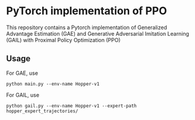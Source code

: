 # PyTorch implementation of PPO

This repository contains a Pytorch implementation of Generalized Advantage Estimation (GAE) and Generative Adversarial Imitation Learning (GAIL) with Proximal Policy Optimization (PPO)

## Usage

For GAE, use

```
python main.py --env-name Hopper-v1
```

For GAIL, use

```
python gail.py --env-name Hopper-v1 --expert-path hopper_expert_trajectories/
```
